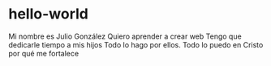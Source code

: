 # hello-world
Mi nombre es Julio González
Quiero aprender a crear web
Tengo que dedicarle tiempo a mis hijos
Todo lo hago por ellos.
Todo lo puedo en Cristo por qué me fortalece 
